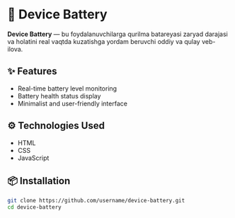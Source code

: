 # 📱 Device Battery

**Device Battery** — bu foydalanuvchilarga qurilma batareyasi zaryad darajasi va holatini real vaqtda kuzatishga yordam beruvchi oddiy va qulay veb-ilova.

## ✨ Features
- Real-time battery level monitoring
- Battery health status display
- Minimalist and user-friendly interface

## ⚙️ Technologies Used
- HTML
- CSS
- JavaScript

## 📦 Installation

```bash
git clone https://github.com/username/device-battery.git
cd device-battery
